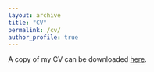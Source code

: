 ```yaml
---
layout: archive
title: "CV"
permalink: /cv/
author_profile: true
---
```


A copy of my CV can be downloaded [here]().
  

